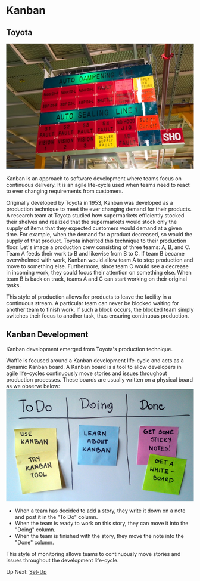 # Kanban

## Toyota
![Toyota Kanban](/images/toyota_kanban.jpg?raw=true "Toyota Kanban")

Kanban is an approach to software development where teams focus on continuous delivery. It is an agile life-cycle used when teams need to react to ever changing requirements from customers. 

Originally developed by Toyota in 1953, Kanban was developed as a production technique to meet the ever changing demand for their products. A research team at Toyota studied how supermarkets efficiently stocked their shelves and realized that the supermarkets would stock only the supply of items that they expected customers would demand at a given time. For example, when the demand for a product decreased, so would the supply of that product. Toyota inherited this technique to their production floor. Let's image a production crew consisting of three teams: A, B, and C. Team A feeds their work to B and likewise from B to C. If team B became overwhelmed with work, Kanban would allow team A to stop production and move to something else. Furthermore, since team C would see a decrease in incoming work, they could focus their attention on something else. When team B is back on track, teams A and C can start working on their original tasks. 

This style of production allows for products to leave the facility in a continuous stream. A particular team can never be blocked waiting for another team to finish work. If such a block occurs, the blocked team simply switches their focus to another task, thus ensuring continuous production.

## Kanban Development
Kanban development emerged from Toyota's production technique.  

Waffle is focused around a Kanban development life-cycle and acts as a dynamic Kanban board. A Kanban board is a tool to allow developers in agile life-cycles continuously move stories and issues throughout production processes. These boards are usually written on a physical board as we observe below:
![Typical Kanban Board](/images/kanban_board.jpg?raw=true "Typical Kanban Board")
- When a team has decided to add a story, they write it down on a note and post it in the "To Do" column.
- When the team is ready to work on this story, they can move it into the "Doing" column.
- When the team is finished with the story, they move the note into the "Done" column.

This style of monitoring allows teams to continuously move stories and issues throughout the development life-cycle.

Up Next: [Set-Up](https://github.com/rpcrimi/WaffleIO/blob/master/markdown/set_up.md)